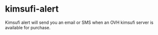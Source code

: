 kimsufi-alert
=============

Kimsufi alert will send you an email or SMS when an OVH kimsufi server is available for purchase.
